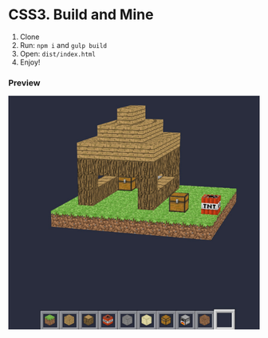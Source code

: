 # CSS3. Build and Mine

1. Clone
1. Run: `npm i` and `gulp build`
1. Open: `dist/index.html`
1. Enjoy!

### Preview

![version](./docs/preview.jpg)
